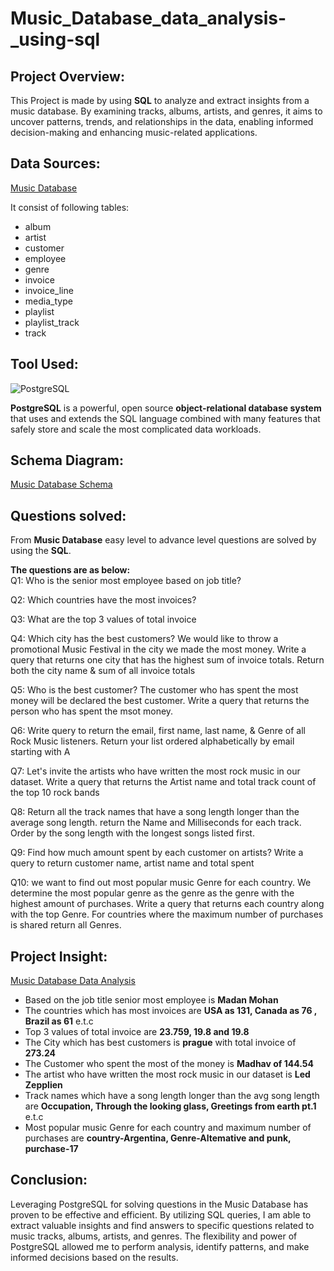 # Music_Database_data_analysis-_using-sql
## Project Overview:

This Project is made by using  **SQL** to analyze and extract insights from a music database. By examining tracks, albums, artists, and genres, it aims to uncover patterns, trends, and relationships in the data, enabling informed decision-making and enhancing music-related applications.

## Data Sources:
<a href="https://github.com/VPMANOJKUMAR/Music_Database_data_analysis-_using-sql/blob/main/music_database.sql">Music Database</a>

It consist of following tables:
+ album
+ artist
+ customer
+ employee
+ genre
+ invoice
+ invoice_line
+ media_type
+ playlist
+ playlist_track
+ track
## Tool Used:
![PostgreSQL](https://encrypted-tbn0.gstatic.com/images?q=tbn:ANd9GcTnL940atryNqZL_f80a99rC6kmhRSSp9FxuU4qBuxg8g&s)  




**PostgreSQL** is a powerful, open source **object-relational database system** that uses and extends the SQL language combined with many features that safely store and scale the most complicated data workloads.

## Schema Diagram: 
<a href="https://github.com/VPMANOJKUMAR/Music_Database_data_analysis-_using-sql/blob/main/schema_diagram.png">Music Database Schema</a>

## Questions solved:
From  **Music Database** easy level to advance level questions are solved by using the **SQL**.  

**The questions are as below:**  
Q1: Who is the senior most employee based on job title? 

Q2: Which countries have the most invoices?  

Q3: What are the top 3 values of total invoice  

Q4: Which city has the best customers? We would like to throw a promotional Music Festival in the city we made the most money. Write a query that returns one city that has the highest sum of invoice totals. Return both the city name & sum of all invoice totals  

Q5: Who is the best customer? The customer who has spent the most money will be declared the best customer. Write a query that returns the person who has spent the msot money.  

Q6: Write query to return the email, first name, last name, & Genre of all Rock Music listeners. Return your list ordered alphabetically by email starting with A  

Q7: Let's invite the artists who have written the most rock music in our dataset. Write a query that returns the Artist name and total track count of the top 10 rock bands

Q8: Return all the track names that have a song length longer than the average song length. return the Name and Milliseconds for each track. Order by the song length with the longest songs listed first.  

Q9: Find how much amount spent by each customer on artists? Write a query to return customer name, artist name and total spent  

Q10: we want to find out most popular music Genre for each country. We determine the most popular genre as the genre as the genre with the highest amount of purchases. Write a query that returns each country along with the top Genre. For countries where the maximum number of purchases is shared return all Genres. 

## Project Insight: 
<a href="https://github.com/VPMANOJKUMAR/Music_Database_data_analysis-_using-sql/blob/main/Music%20Database%20data%20analysis.sql">Music Database Data Analysis</a>

+ Based on the job title senior most employee is **Madan Mohan**  
+ The countries which has most invoices are **USA as 131, Canada as 76 , Brazil as 61** e.t.c 
+  Top 3 values of total invoice are **23.759, 19.8 and 19.8** 
+  The City which has best customers is **prague** with total invoice of **273.24**
+  The Customer who spent the  most of the money is **Madhav of 144.54**
+  The artist who have written the most rock music in our dataset is **Led Zepplien**
+  Track names which have a song length longer than the avg song length are **Occupation, Through the looking glass, Greetings from earth pt.1** e.t.c
+  Most popular music Genre for each country and maximum number of purchases are **country-Argentina, Genre-Altemative and punk, purchase-17** 

## Conclusion:
Leveraging PostgreSQL for solving questions in the Music Database has proven to be effective and efficient. By utilizing SQL queries, I am  able to extract valuable insights and find answers to specific questions related to music tracks, albums, artists, and genres. The flexibility and power of PostgreSQL allowed me to perform analysis, identify patterns, and make informed decisions based on the results.








